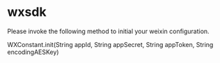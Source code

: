 wxsdk
=====

Please invoke the following method to initial your weixin configuration.

WXConstant.init(String appId, String appSecret, String appToken, String encodingAESKey)

